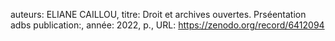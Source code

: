 auteurs: ELIANE CAILLOU, 
titre: Droit et archives ouvertes. Prséentation adbs
publication:, 
année: 2022, 
p.,
URL: https://zenodo.org/record/6412094

